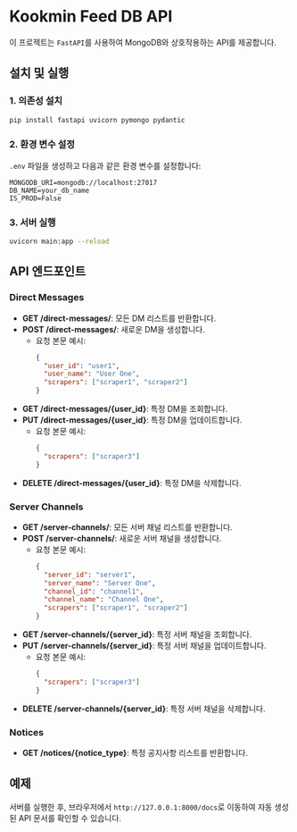 # Kookmin Feed DB API

이 프로젝트는 `FastAPI`를 사용하여 MongoDB와 상호작용하는 API를 제공합니다.

## 설치 및 실행

### 1. 의존성 설치

```bash
pip install fastapi uvicorn pymongo pydantic
```

### 2. 환경 변수 설정

`.env` 파일을 생성하고 다음과 같은 환경 변수를 설정합니다:

```
MONGODB_URI=mongodb://localhost:27017
DB_NAME=your_db_name
IS_PROD=False
```

### 3. 서버 실행

```bash
uvicorn main:app --reload
```

## API 엔드포인트

### Direct Messages

- **GET /direct-messages/**: 모든 DM 리스트를 반환합니다.
- **POST /direct-messages/**: 새로운 DM을 생성합니다.
  - 요청 본문 예시:
    ```json
    {
      "user_id": "user1",
      "user_name": "User One",
      "scrapers": ["scraper1", "scraper2"]
    }
    ```
- **GET /direct-messages/{user_id}**: 특정 DM을 조회합니다.
- **PUT /direct-messages/{user_id}**: 특정 DM을 업데이트합니다.
  - 요청 본문 예시:
    ```json
    {
      "scrapers": ["scraper3"]
    }
    ```
- **DELETE /direct-messages/{user_id}**: 특정 DM을 삭제합니다.

### Server Channels

- **GET /server-channels/**: 모든 서버 채널 리스트를 반환합니다.
- **POST /server-channels/**: 새로운 서버 채널을 생성합니다.
  - 요청 본문 예시:
    ```json
    {
      "server_id": "server1",
      "server_name": "Server One",
      "channel_id": "channel1",
      "channel_name": "Channel One",
      "scrapers": ["scraper1", "scraper2"]
    }
    ```
- **GET /server-channels/{server_id}**: 특정 서버 채널을 조회합니다.
- **PUT /server-channels/{server_id}**: 특정 서버 채널을 업데이트합니다.
  - 요청 본문 예시:
    ```json
    {
      "scrapers": ["scraper3"]
    }
    ```
- **DELETE /server-channels/{server_id}**: 특정 서버 채널을 삭제합니다.

### Notices

- **GET /notices/{notice_type}**: 특정 공지사항 리스트를 반환합니다.

## 예제

서버를 실행한 후, 브라우저에서 `http://127.0.0.1:8000/docs`로 이동하여 자동 생성된 API 문서를 확인할 수 있습니다.